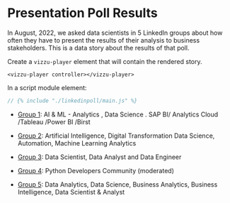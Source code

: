 # Presentation Poll Results

In August, 2022, we asked data scientists in 5 LinkedIn groups about how often
they have to present the results of their analysis to business stakeholders.
This is a data story about the results of that poll.

<vizzu-player controller></vizzu-player>

<script type="module" src="./main.js"></script>

Create a `vizzu-player` element that will contain the rendered story.

```
<vizzu-player controller></vizzu-player>
```

In a script module element:

```js
// {% include "./linkedinpoll/main.js" %}
```

- [Group 1](https://www.linkedin.com/groups/1859449/): AI & ML - Analytics ,
  Data Science . SAP BI/ Analytics Cloud /Tableau /Power BI /Birst

- [Group 2](https://www.linkedin.com/groups/4376214/): Artificial Intelligence,
  Digital Transformation Data Science, Automation, Machine Learning Analytics

- [Group 3](https://www.linkedin.com/groups/6773411/): Data Scientist, Data
  Analyst and Data Engineer

- [Group 4](https://www.linkedin.com/groups/25827/): Python Developers Community
  (moderated)

- [Group 5](https://www.linkedin.com/groups/2064830/): Data Analytics, Data
  Science, Business Analytics, Business Intelligence, Data Scientist & Analyst
